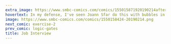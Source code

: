 ```yaml
---
extra_image: https://www.smbc-comics.com/comics/155015871920190214after.png
hovertext: In my defense, I've seen Joann Sfar do this with bubbles in a non-erotic context. Then again, he's French, so maybe it was erotic after all.
image: https://www.smbc-comics.com/comics/1550158424-20190214.png
next_comic: exercise-2
prev_comic: logic-gates
title: Job Interview
---
```


